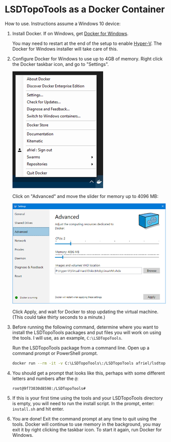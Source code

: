 # LSDTopoTools as a Docker Container

How to use. Instructions assume a Windows 10 device:

1. Install Docker. If on Windows, get [Docker for
   Windows](https://download.docker.com/win/stable/Docker%20for%20Windows%20Installer.exe).

   You may need to restart at the end of the setup to enable
   [Hyper-V](https://docs.microsoft.com/en-us/virtualization/hyper-v-on-windows/).
   The Docker for Windows installer will take care of this.

2. Configure Docker for Windows to use up to 4GB of memory. Right click the
   Docker taskbar icon, and go to "Settings".

   ![Opening up the Docker Settings](https://github.com/AaronFriel/LSDTopoTools/raw/master/docs/Setup-1.png)

   Click on "Advanced" and move the slider for memory up to 4096 MB:

   ![Moving the memory slider to 4096 MB](https://github.com/AaronFriel/LSDTopoTools/raw/master/docs/Setup-2.png)

   Click Apply, and wait for Docker to stop updating the virtual machine. (This
   could take thirty seconds to a minute.)

3. Before running the following command, determine where you want to install the
   LSDTopoTools packages and put files you will work on using the tools. I will
   use, as an example, `C:\LSDTopoTools`.

   Run the LSDTopoTools package from a command line. Open up a command prompt or
   PowerShell prompt.

   ```bash
   docker run --rm -it -v C:\LSDTopoTools\:/LSDTopoTools afriel/lsdtopotools
   ```

4. You should get a prompt that looks like this, perhaps with some different
   letters and numbers after the `@`:

   ```
   root@9f73030d8598:/LSDTopoTools#
   ```

5. If this is your first time using the tools and your LSDTopoTools directory is
   empty, you will need to run the install script. In the prompt, enter:
   `install.sh` and hit enter.

6. You are done! Exit the command prompt at any time to quit using the tools.
   Docker will continue to use memory in the background, you may exit it by
   right clicking the taskbar icon. To start it again, run Docker for Windows.
